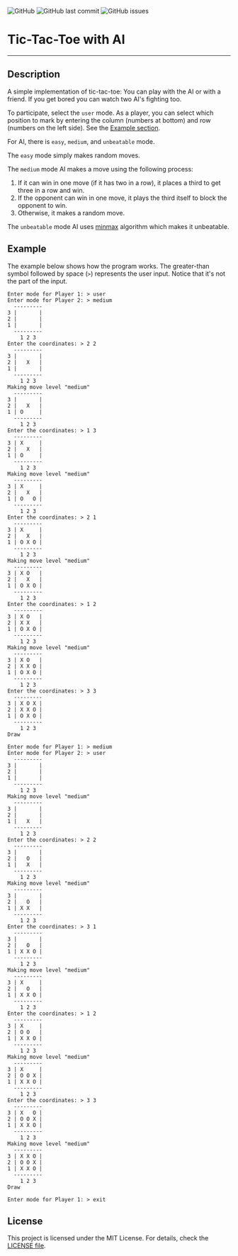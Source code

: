 ![GitHub](https://img.shields.io/github/license/j-tesla/tic-tac-toe?style=flat-square)
![GitHub last commit](https://img.shields.io/github/last-commit/j-tesla/tic-tac-toe?style=flat-square)
![GitHub issues](https://img.shields.io/github/issues/j-tesla/tic-tac-toe?style=flat-square)

# Tic-Tac-Toe with AI

---

## Description

A simple implementation of tic-tac-toe: You can play with the AI or with a
friend. If you get bored you can watch two AI's fighting too. 

To participate, select the `user` mode. As a player, you can select which position to mark by entering the column (numbers at bottom) and row (numbers on the left side). See the [Example section](#Example).

For AI, there is `easy`, `medium`, and `unbeatable` mode.

The `easy` mode simply makes random moves.

The `medium` mode AI makes a move using the following process:

1. If it can win in one move (if it has two in a row), it places a third to get
   three in a row and win.
2. If the opponent can win in one move, it plays the third itself to block the
   opponent to win.
3. Otherwise, it makes a random move.

The `unbeatable` mode AI uses [minmax](https://en.wikipedia.org/wiki/Minimax)
algorithm which makes it unbeatable.

## Example

The example below shows how the program works. The greater-than symbol followed
by space (`>`) represents the user input. Notice that it's not the part of the
input.

```
Enter mode for Player 1: > user
Enter mode for Player 2: > medium
  ---------
3 |       |
2 |       |
1 |       |
  ---------
    1 2 3  
Enter the coordinates: > 2 2
  ---------
3 |       |
2 |   X   |
1 |       |
  ---------
    1 2 3  
Making move level "medium"
  ---------
3 |       |
2 |   X   |
1 | O     |
  ---------
    1 2 3  
Enter the coordinates: > 1 3
  ---------
3 | X     |
2 |   X   |
1 | O     |
  ---------
    1 2 3  
Making move level "medium"
  ---------
3 | X     |
2 |   X   |
1 | O   O |
  ---------
    1 2 3  
Enter the coordinates: > 2 1
  ---------
3 | X     |
2 |   X   |
1 | O X O |
  ---------
    1 2 3  
Making move level "medium"
  ---------
3 | X O   |
2 |   X   |
1 | O X O |
  ---------
    1 2 3  
Enter the coordinates: > 1 2
  ---------
3 | X O   |
2 | X X   |
1 | O X O |
  ---------
    1 2 3  
Making move level "medium"
  ---------
3 | X O   |
2 | X X O |
1 | O X O |
  ---------
    1 2 3  
Enter the coordinates: > 3 3
  ---------
3 | X O X |
2 | X X O |
1 | O X O |
  ---------
    1 2 3  
Draw

Enter mode for Player 1: > medium
Enter mode for Player 2: > user
  ---------
3 |       |
2 |       |
1 |       |
  ---------
    1 2 3  
Making move level "medium"
  ---------
3 |       |
2 |       |
1 |   X   |
  ---------
    1 2 3  
Enter the coordinates: > 2 2
  ---------
3 |       |
2 |   O   |
1 |   X   |
  ---------
    1 2 3  
Making move level "medium"
  ---------
3 |       |
2 |   O   |
1 | X X   |
  ---------
    1 2 3  
Enter the coordinates: > 3 1
  ---------
3 |       |
2 |   O   |
1 | X X O |
  ---------
    1 2 3  
Making move level "medium"
  ---------
3 | X     |
2 |   O   |
1 | X X O |
  ---------
    1 2 3  
Enter the coordinates: > 1 2
  ---------
3 | X     |
2 | O O   |
1 | X X O |
  ---------
    1 2 3  
Making move level "medium"
  ---------
3 | X     |
2 | O O X |
1 | X X O |
  ---------
    1 2 3  
Enter the coordinates: > 3 3
  ---------
3 | X   O |
2 | O O X |
1 | X X O |
  ---------
    1 2 3  
Making move level "medium"
  ---------
3 | X X O |
2 | O O X |
1 | X X O |
  ---------
    1 2 3  
Draw

Enter mode for Player 1: > exit
```

## License

This project is licensed under the MIT License. For details, check the [LICENSE file](LICENSE).
